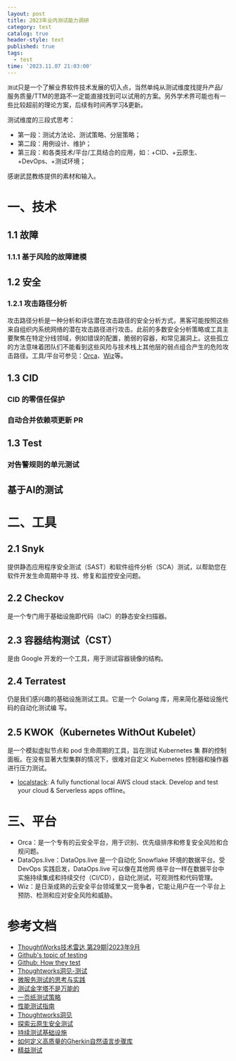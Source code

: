 ```yaml
---
layout: post
title: 2023年业内测试能力调研
category: test
catalog: true
header-style: text
published: true
tags:
  - test
time: '2023.11.07 21:03:00'
---
```

`测试`只是一个了解业界软件技术发展的切入点，当然单纯从测试维度找提升产品/服务质量/TTM的思路不一定能直接找到可以试用的方案。另外学术界可能也有一些比较超前的理论方案，后续有时间再学习&更新。  

测试维度的三段式思考：
- 第一段：测试方法论、测试策略、分层策略；
- 第二段：用例设计、维护；
- 第三段：和各类技术/平台/工具结合的应用，如：+CID、+云原生、+DevOps、+测试环境；

感谢武昆教练提供的素材和输入。
<!--more-->

# 一、技术

## 1.1 故障
### 1.1.1 基于风险的故障建模

## 1.2 安全
### 1.2.1 攻击路径分析
攻击路径分析是一种分析和评估潜在攻击路径的安全分析方式，黑客可能按照这些来自组织内系统网络的潜在攻击路径进行攻击。此前的多数安全分析策略或工具主要聚焦在特定分线领域，例如错误的配置，脆弱的容器，和常见漏洞上。这些孤立的方法意味着团队们不能看到这些风险与技术栈上其他层的弱点组合产生的危险攻击路径。工具/平台可参见：[Orca](#)、[Wiz]()等。

## 1.3 CID
### CID 的零信任保护
### 自动合并依赖项更新 PR

## 1.3 Test
### 对告警规则的单元测试

## 基于AI的测试

# 二、工具
## 2.1 Snyk
提供静态应用程序安全测试（SAST）和软件组件分析（SCA）测试，以帮助您在软件开发生命周期中寻
找、修复和监控安全问题。
## 2.2 Checkov
是一个专门用于基础设施即代码（laC）的静态安全扫描器。
## 2.3 容器结构测试（CST）
是由 Google 开发的一个工具，用于测试容器镜像的结构。
## 2.4 Terratest
仍是我们感兴趣的基础设施测试工具。它是一个 Golang 库，用来简化基础设施代码的自动化测试编
写。
## 2.5 KWOK（Kubernetes WithOut Kubelet）
是一个模拟虚拟节点和 pod 生命周期的工具，旨在测试 Kubernetes 集
群的控制面板。在没有显著大型集群的情况下，很难对自定义 Kubernetes 控制器和操作器进行压力测试。
- [localstack](https://github.com/localstack/localstack): A fully functional local AWS cloud stack. Develop and test your cloud & Serverless apps offline。

# 三、平台
- Orca：是一个专有的云安全平台，用于识别、优先级排序和修复安全风险和合规问题。
- DataOps.live：DataOps.live 是一个自动化 Snowflake 环境的数据平台。受 DevOps 实践启发，DataOps.live 可以像在其他网
络平台一样在数据平台中实施持续集成和持续交付（CI/CD），自动化测试，可观测性和代码管理。
- Wiz：是日渐成熟的云安全平台领域里又一竞争者，它能让用户在一个平台上预防、检测和应对安全风险和威胁。

# 参考文档
- [ThoughtWorks技术雷达 第29期|2023年9月](https://www.thoughtworks.com/content/dam/thoughtworks/documents/radar/2023/09/tr_technology_radar_vol_29_cn.pdf)
- [Github's topic of testing](https://github.com/topics/testing)
- [Github: How they test](https://github.com/abhivaikar/howtheytest)
- [Thoughtworks洞见-测试](https://insights.thoughtworks.cn/tag/testing/)
- [微服务测试的思考与实践](https://www.bylinzi.com/2018/06/28/microservices-testing/)
- [测试金字塔不是万能的](https://insights.thoughtworks.cn/test-pyramid/)
- [一页纸测试策略](https://www.bylinzi.com/2020/01/10/one-page-test-strategy/)
- [性能测试指南](https://insights.thoughtworks.cn/guide-for-performance-testing/)
- [Thoughtworks洞见](https://insights.thoughtworks.cn/what-is-ai-testing/)
- [探索云原生安全测试](https://insights.thoughtworks.cn/what-is-cloud-native-security-testing/)
- [持续测试基础设施](https://insights.thoughtworks.cn/how-to-continuous-testing-infrastructure/)
- [如何定义高质量的Gherkin自然语言步骤库](https://insights.thoughtworks.cn/how-to-define-gherkin-natural-language-step-library-2/)
- [精益测试](https://insights.thoughtworks.cn/lean-testing/)
